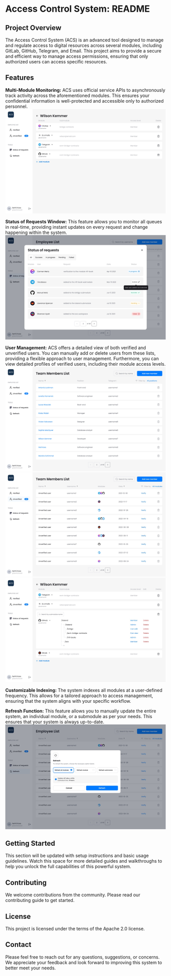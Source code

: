 # Access Control System: README

## Project Overview
The Access Control System (ACS) is an advanced tool designed to manage and regulate access to digital resources across several modules, including GitLab, GitHub, Telegram, and Email. This project aims to provide a secure and efficient way to manage access permissions, ensuring that only authorized users can access specific resources.

## Features

**Multi-Module Monitoring:** ACS uses official service APIs to asynchronously track activity across the aforementioned modules. This ensures your confidential information is well-protected and accessible only to authorized personnel. ![Modules](./assets/modules.jpeg)

**Status of Requests Window:** This feature allows you to monitor all queues in real-time, providing instant updates on every request and change happening within the system. ![Status window](./assets/status_window.jpg)

**User Management:** ACS offers a detailed view of both verified and unverified users. You can manually add or delete users from these lists, providing a flexible approach to user management. Furthermore, you can view detailed profiles of verified users, including their module access levels. ![Verified list](./assets/verified_list.jpg) ![Unverified list](./assets/unverified_list.jpg) ![Details page](./assets/details.jpg)

**Customizable Indexing:** The system indexes all modules at a user-defined frequency. This allows for a tailored approach to access management, ensuring that the system aligns with your specific workflow.

**Refresh Function:** This feature allows you to manually update the entire system, an individual module, or a submodule as per your needs. This ensures that your system is always up-to-date. ![Refresh page](./assets/refresh_window.jpg)

## Getting Started
This section will be updated with setup instructions and basic usage guidelines. Watch this space for more detailed guides and walkthroughs to help you unlock the full capabilities of this powerful system.

## Contributing
We welcome contributions from the community. Please read our contributing guide to get started.

## License
This project is licensed under the terms of the Apache 2.0 license.

## Contact
Please feel free to reach out for any questions, suggestions, or concerns. We appreciate your feedback and look forward to improving this system to better meet your needs.
